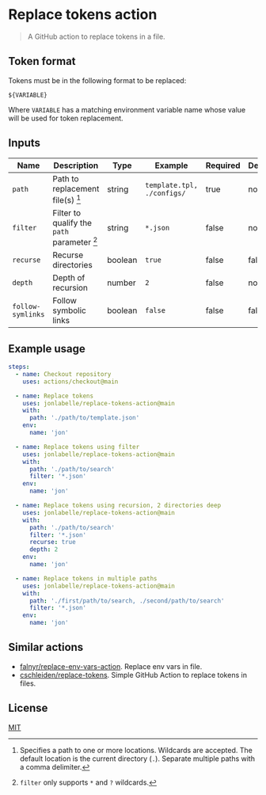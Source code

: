 # Replace tokens action

> A GitHub action to replace tokens in a file.

## Token format

Tokens must be in the following format to be replaced:

```console
${VARIABLE}
```

Where `VARIABLE` has a matching environment variable name whose value will be used for token replacement.

## Inputs

| Name              | Description                                 | Type    | Example                    | Required | Default |
| ----------------- | ------------------------------------------- | ------- | -------------------------- | -------- | ------- |
| `path`            | Path to replacement file(s) [^1]            | string  | `template.tpl, ./configs/` | true     | none    |
| `filter`          | Filter to qualify the `path` parameter [^2] | string  | `*.json`                   | false    | none    |
| `recurse`         | Recurse directories                         | boolean | `true`                     | false    | false   |
| `depth`           | Depth of recursion                          | number  | `2`                        | false    | none    |
| `follow-symlinks` | Follow symbolic links                       | boolean | `false`                    | false    | false   |

[^1]: Specifies a path to one or more locations. Wildcards are accepted. The default location is the current directory (`.`). Separate multiple paths with a comma delimiter.
[^2]: `filter` only supports `*` and `?` wildcards.

## Example usage

```yaml
steps:
  - name: Checkout repository
    uses: actions/checkout@main

  - name: Replace tokens
    uses: jonlabelle/replace-tokens-action@main
    with:
      path: './path/to/template.json'
    env:
      name: 'jon'

  - name: Replace tokens using filter
    uses: jonlabelle/replace-tokens-action@main
    with:
      path: './path/to/search'
      filter: '*.json'
    env:
      name: 'jon'

  - name: Replace tokens using recursion, 2 directories deep
    uses: jonlabelle/replace-tokens-action@main
    with:
      path: './path/to/search'
      filter: '*.json'
      recurse: true
      depth: 2
    env:
      name: 'jon'

  - name: Replace tokens in multiple paths
    uses: jonlabelle/replace-tokens-action@main
    with:
      path: './first/path/to/search, ./second/path/to/search'
      filter: '*.json'
    env:
      name: 'jon'
```

## Similar actions

- [falnyr/replace-env-vars-action](https://github.com/falnyr/replace-env-vars-action/tree/master). Replace env vars in file.
- [cschleiden/replace-tokens](https://github.com/marketplace/actions/replace-tokens). Simple GitHub Action to replace tokens in files.

## License

[MIT](LICENSE)
